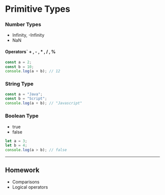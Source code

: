 # Primitive Types

### Number Types

- Infinity, -Infinity
- NaN

#### Operators` + , - , \* , / , %

```javascript
const a = 2;
const b = 10;
console.log(a + b); // 12
```

### String Type

```javascript
const a = "Java";
const b = "Script";
console.log(a + b); // "Javascript"
```

### Boolean Type

- true
- false

```javascript
let a = 3;
let b = 4;
console.log(a > b); // false
```
---
## Homework 
- Comparisons
- Logical operators
